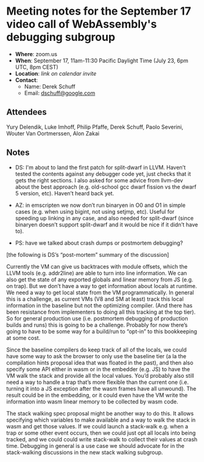 # Meeting notes for the September 17 video call of WebAssembly's debugging subgroup

- **Where**: zoom.us
- **When**: September 17, 11am-11:30 Pacific Daylight Time (July 23, 6pm UTC, 8pm CEST)
- **Location**: *link on calendar invite*
- **Contact**:
    - Name: Derek Schuff
    - Email: dschuff@google.com
    
## Attendees
Yury Delendik, Luke Imhoff, Philip Pfaffe, Derek Schuff, Paolo Severini, Wouter Van Oortmerssen, Alon Zakai 

## Notes 


* DS: I'm about to land the first patch for split-dwarf in LLVM. Haven’t tested the contents against any debugger code yet, just checks that it gets the right sections. I also asked for some advice from llvm-dev about the best approach (e.g. old-school gcc dwarf fission vs the dwarf 5 version, etc). Haven’t heard back yet.

* AZ: in emscripten we now don’t run binaryen in O0 and O1 in simple cases (e.g. when using bigint, not using setjmp, etc). Useful for speeding up linking in any case, and also needed for split-dwarf (since binaryen doesn’t support split-dwarf and it would be nice if it didn’t have to).

* PS: have we talked about crash dumps or postmortem debugging?

[the following is DS’s “post-mortem” summary of the discussion]

Currently the VM can give us backtraces with module offsets, which the LLVM tools (e.g. addr2line) are able to turn into line information. We can also get the state of any exported globals and linear memory from JS (e.g. on trap). But we don’t have a way to get information about locals at runtime.
We need a way to get local state from the VM programmatically. In general this is a challenge, as current VMs (V8 and SM at least) track this local information in the baseline but not the optimizing compiler. (And there has been resistance from implementers to doing all this tracking at the top tier). So for general production use (i.e. postmortem debugging of production builds and runs) this is going to be a challenge. Probably for now there’s going to have to be some way for a build/run to “opt-in” to this bookkeeping at some cost.


Since the baseline compilers do keep track of all of the locals, we could have some way to ask the browser to only use the baseline tier (a la the compilation hints proposal idea that was floated in the past), and then also specify some API either in wasm or in the embedder (e.g. JS) to have the VM walk the stack and provide all the local values. You’d probably also still need a way to handle a trap that’s more flexible than the current one (i.e. turning it into a JS exception after the wasm frames have all unwound).  The result could be in the embedding, or it could even have the VM write the information into wasm linear memory to be collected by wasm code.

The stack walking spec proposal might be another way to do this. It allows specifying which variables to make available and a way to walk the stack in wasm and get those values. If we could launch a stack-walk e.g. when a trap or some other event occurs, then we could just opt all locals into being tracked, and we could could write stack-walk to collect their values at crash time. Debugging in general is a use case we should advocate for in the stack-walking discussions in the new stack walking subgroup.
